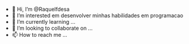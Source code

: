 - 👋 Hi, I’m @Raquelfdesa
- 👀 I’m interested em desenvolver minhas habilidades em programacao
- 🌱 I’m currently learning ...
- 💞️ I’m looking to collaborate on ...
- 📫 How to reach me ...

<!---
Raquelfdesa/Raquelfdesa is a ✨ special ✨ repository because its `README.md` (this file) appears on your GitHub profile.
You can click the Preview link to take a look at your changes.
--->
